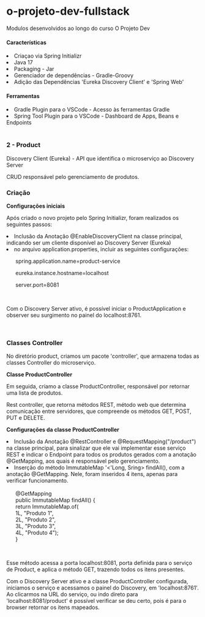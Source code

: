 # o-projeto-dev-fullstack

Modulos desenvolvidos ao longo do curso O Projeto Dev

#### Características
<li>Criaçao via Spring Initializr</li>
<li>Java 17</li>
<li>Packaging - Jar</li>
<li>Gerenciador de dependências - Gradle-Groovy</li>
<li>Adição das Dependências 'Eureka Discovery Client' e 'Spring Web'</li>

#### Ferramentas
<li>Gradle Plugin para o VSCode - Acesso às ferramentas Gradle</li>
<li>Spring Tool Plugin para o VSCode - Dashboard de Apps, Beans e Endpoints</li>

</br>

### 2 - Product
<p>Discovery Client (Eureka) - API que identifica o microserviço ao Discovery Server</p>
<p>CRUD responsável pelo gerenciamento de produtos.</p>

### Criação

<p><b>Configurações iniciais</b></p>
<p>Após criado o novo projeto pelo Spring Initializr, foram realizados os seguintes passos:
<li>Inclusão da Anotação @EnableDiscoveryClient na classe principal, indicando ser um cliente disponível ao Discovery Server (Eureka)</li>
<li>no arquivo application.properties, incluir as seguintes configurações:</li>
<p>
<ol>spring.application.name=product-service</ol>
<ol>eureka.instance.hostname=localhost</ol>
<ol>server.port=8081</ol>
</p>
</p>

<br>

<p>
Com o Discovery Server ativo, é possível iniciar o ProductApplication e observer seu surgimento no painel do localhost:8761.
</p>
<br>

### Classes Controller

<p>
No diretório product, criamos um pacote 'controller', que armazena todas as classes Controller do microserviço.</P>

<p><b>Classe ProductController</b></p>
<p>Em seguida, criamo a classe ProductController, responsável por retornar uma lista de produtos.
</p>

<p>
Rest controller, que retorna métodos REST, método web que determina comunicação entre servidores, que compreende os métodos GET, POST, PUT e DELETE.
</p>

<p><b>Configurações da classe ProductController</b></p>
<p>
<li>Inclusão da Anotação @RestController e @RequestMapping("/product") na classe principal, para sinalizar que ele vai implementar esse serviço REST e indicar o Endpoint para todos os produtos gerados com a anotação @GetMapping, aos quais é responsável pelo gerenciamento.</li>
<li>Inserção do método ImmutableMap '<'Long, Sring> findAll(), com a anotação @GetMapping. Nele, foram inseridos 4 itens, apenas para verificar funcionamento.<br><br>
<ol>    @GetMapping<br>
    public ImmutableMap<Long, String> findAll() {<br>
        return ImmutableMap.of(<br>
                1L, "Produto 1",<br>
                2L, "Produto 2",<br>
                3L, "Produto 3",<br>
                4L, "Produto 4");<br>
    }</ol><br>
</li>
</P>

<p>Esse método acessa a porta localhost:8081, porta definida para o serviço de Product, e aplica o método GET, trazendo todos os itens presentes.</P>
<p>Com o Discovery Server ativo e a classe ProductController configurada, iniciamos o serviço e acessamos o painel do Discovery, em 'localhost:8761'. Ao clicarmos na URL do serviço, ou indo direto para 'localhost:8081/product' é possível verificar se deu certo, pois é para o browser retornar os itens mapeados.</P>
<br>
